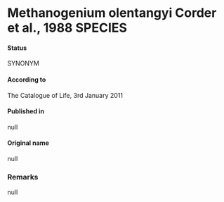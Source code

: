 # Methanogenium olentangyi Corder et al., 1988 SPECIES

#### Status
SYNONYM

#### According to
The Catalogue of Life, 3rd January 2011

#### Published in
null

#### Original name
null

### Remarks
null